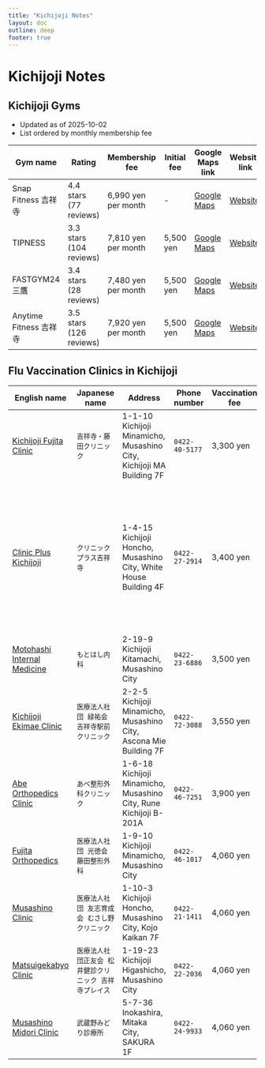 ```yaml
---
title: "Kichijoji Notes"
layout: doc
outline: deep
footer: true
---
```


# Kichijoji Notes


## Kichijoji Gyms

* Updated as of 2025-10-02
* List ordered by monthly membership fee

| Gym name               | Rating                  | Membership fee      | Initial fee | Google Maps link              | Website link               |
| ---------------------- | ----------------------- | ------------------- | ----------- | ----------------------------- | -------------------------- |
| Snap Fitness 吉祥寺    | 4.4 stars (77 reviews)  | 6,990 yen per month | -           | [Google Maps][snap-google]    | [Website][snap-website]    |
| TIPNESS                | 3.3 stars (104 reviews) | 7,810 yen per month | 5,500 yen   | [Google Maps][tipness-google] | [Website][tipness-website] |
| FASTGYM24 三鷹         | 3.4 stars (28 reviews)  | 7,480 yen per month | 5,500 yen   | [Google Maps][fastgym-google] | [Website][fastgym-website] |
| Anytime Fitness 吉祥寺 | 3.5 stars (126 reviews) | 7,920 yen per month | 5,500 yen   | [Google Maps][anytime-google] | [Website][anytime-website] |

[tipness-google]: https://maps.app.goo.gl/jaCLDsTCRWubEwGe8
[tipness-website]: https://tip.tipness.co.jp/shop_info/SHP004/
[fastgym-google]: https://goo.gl/maps/GfmEPCVowFRFNdmN8
[fastgym-website]: https://fastgym24.tipness.co.jp/shop/SHP303/plan/
[anytime-google]: https://goo.gl/maps/h9wgFgwWACsYKM4GA
[anytime-website]: https://www.anytimefitness.co.jp/kichijoji/price/
[snap-google]: https://maps.app.goo.gl/tRbXTziVeyg2B9iL8
[snap-website]: https://www.snapfitness.jp/locations/kichijoji/#price


## Flu Vaccination Clinics in Kichijoji

| English name                    | Japanese name                                          | Address                                                              | Phone number   | Vaccination fee | Eligible age                | Reservation information               | Notes                                                                                                                               |
| ------------------------------- | ------------------------------------------------------ | -------------------------------------------------------------------- | -------------- | --------------- | --------------------------- | ------------------------------------- | ----------------------------------------------------------------------------------------------------------------------------------- |
| [Kichijoji Fujita Clinic][]     | `吉祥寺・藤田クリニック`                               | 1-1-10 Kichijoji Minamicho, Musashino City, Kichijoji MA Building 7F | `0422-40-5177` | 3,300 yen       |                             |                                       |                                                                                                                                     |
| [Clinic Plus Kichijoji][]       | `クリニックプラス吉祥寺`                               | 1-4-15 Kichijoji Honcho, Musashino City, White House Building 4F     | `0422-27-2914` | 3,400 yen       | 6 months and older          | Reservation via LINE required         | Located near the station, open until 20:00 on weekdays, open on weekends and holidays. Credit card and electronic payment accepted. |
| [Motohashi Internal Medicine][] | `もとはし内科`                                         | 2-19-9 Kichijoji Kitamachi, Musashino City                           | `0422-23-6886` | 3,500 yen       | Elementary school and older | Reservation by phone required         |                                                                                                                                     |
| [Kichijoji Ekimae Clinic][]     | `医療法人社団 緑祐会 吉祥寺駅前クリニック`             | 2-2-5 Kichijoji Minamicho, Musashino City, Ascona Mie Building 7F    | `0422-72-3088` | 3,550 yen       | 18 years and older          | Reservation by phone required         |                                                                                                                                     |
| [Abe Orthopedics Clinic][]      | `あべ整形外科クリニック`                               | 1-6-18 Kichijoji Minamicho, Musashino City, Rune Kichijoji B-201A    | `0422-46-7251` | 3,900 yen       | 5 years and older           | Reservation required (from October 1) | Second vaccination at this clinic is 2,900 yen.                                                                                     |
| [Fujita Orthopedics][]          | `医療法人社団 光徳会 藤田整形外科`                     | 1-9-10 Kichijoji Minamicho, Musashino City                           | `0422-46-1017` | 4,060 yen       | 14 years and older          |                                       |                                                                                                                                     |
| [Musashino Clinic][]            | `医療法人社団 友志育成会 むさし野クリニック`           | 1-10-3 Kichijoji Honcho, Musashino City, Kojo Kaikan 7F              | `0422-21-1411` | 4,060 yen       | 13 years and older          |                                       |                                                                                                                                     |
| [Matsuigekabyo Clinic][]        | `医療法人社団正友会 松井健診クリニック 吉祥寺プレイス` | 1-19-23 Kichijoji Higashicho, Musashino City                         | `0422-22-2036` | 4,060 yen       | 15 years and older          |                                       |                                                                                                                                     |
| [Musashino Midori Clinic][]     | `武蔵野みどり診療所`                                   | 5-7-36 Inokashira, Mitaka City, SAKURA 1F                            | `0422-24-9933` | 4,060 yen       | 20 years and older          | Reservation by phone required         |                                                                                                                                     |

[Motohashi Internal Medicine]: https://maps.app.goo.gl/M1Q4KupyznAmRTDZ8
[Kichijoji Fujita Clinic]: https://maps.app.goo.gl/FVXwdRKrTAM1HAES9
[Abe Orthopedics Clinic]: https://maps.app.goo.gl/YgD9zFzzNr2HhV276
[Fujita Orthopedics]: https://maps.app.goo.gl/PqzUkZrB1WNafj3v8
[Kichijoji Ekimae Clinic]: https://maps.app.goo.gl/719ZKwzcXKFThPqm6
[Musashino Clinic]: https://maps.app.goo.gl/BzzNQPjTdbo8Ae4XA
[Clinic Plus Kichijoji]: https://maps.app.goo.gl/T6UyxWbFsevd1nQGA
[Matsuigekabyo Clinic]: https://maps.app.goo.gl/V7Bad1ELJz7qbQSM9
[Musashino Midori Clinic]: https://maps.app.goo.gl/iB23MPM8dTwVZ6JJ7


